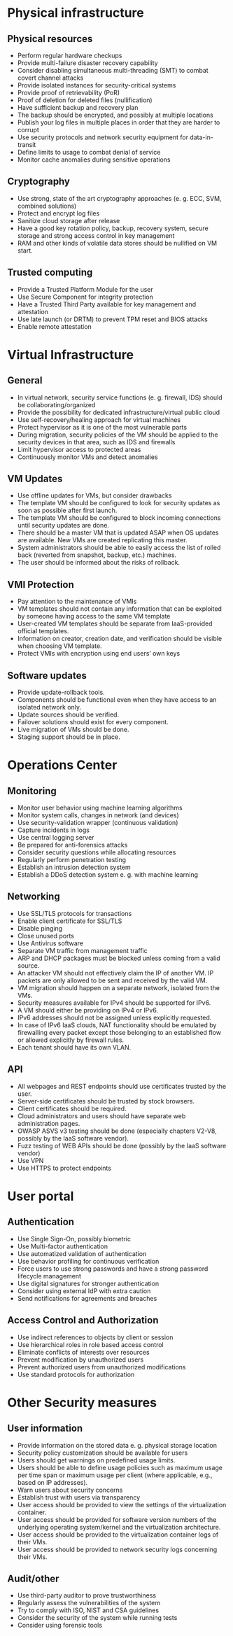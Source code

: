 # Physical infrastructure
## Physical resources
* Perform regular hardware checkups
* Provide multi-failure disaster recovery capability
* Consider disabling simultaneous multi-threading (SMT) to combat covert channel attacks
* Provide isolated instances for security-critical systems
* Provide proof of retrievability (PoR)
* Proof of deletion for deleted files (nullification)
* Have sufficient backup and recovery plan
* The backup should be encrypted, and possibly at multiple locations
* Publish your log files in multiple places in order that they are harder to corrupt
* Use security protocols and network security equipment for data-in-transit
* Define limits to usage to combat denial of service
* Monitor cache anomalies during sensitive operations

## Cryptography
* Use strong, state of the art cryptography approaches (e. g. ECC, SVM, combined solutions)
* Protect and encrypt log files
* Sanitize cloud storage after release
* Have a good key rotation policy, backup, recovery system, secure storage and strong access control in key management
* RAM and other kinds of volatile data stores should be nullified on VM start.

## Trusted computing
* Provide a Trusted Platform Module for the user
* Use Secure Component for integrity protection
* Have a Trusted Third Party available for key management and attestation
* Use late launch (or DRTM) to prevent TPM reset and BIOS attacks
* Enable remote attestation

# Virtual Infrastructure
## General
* In virtual network, security service functions (e. g. firewall, IDS) should be collaborating/organized
* Provide the possibility for dedicated infrastructure/virtual public cloud
* Use self-recovery/healing approach for virtual machines
* Protect hypervisor as it is one of the most vulnerable parts
* During migration, security policies of the VM should be applied to the security devices in that area, such as IDS and firewalls
* Limit hypervisor access to protected areas
* Continuously monitor VMs and detect anomalies

## VM Updates
* Use offline updates for VMs, but consider drawbacks
* The template VM should be configured to look for security updates as soon as possible after first launch.
* The template VM should be configured to block incoming connections until security updates are done.
* There should be a master VM that is updated ASAP when OS updates are available. New VMs are created replicating this master.
* System administrators should be able to easily access the list of rolled back (reverted from snapshot, backup, etc.) machines.
* The user should be informed about the risks of rollback.

## VMI Protection
* Pay attention to the maintenance of VMIs
* VM templates should not contain any information that can be exploited by someone having access to the same VM template
* User-created VM templates should be separate from IaaS-provided official templates.
* Information on creator, creation date, and verification should be visible when choosing VM template.
* Protect VMIs with encryption using end users’ own keys

## Software updates
* Provide update-rollback tools.
* Components should be functional even when they have access to an isolated network only.
* Update sources should be verified.
* Failover solutions should exist for every component.
* Live migration of VMs should be done.
* Staging support should be in place.

# Operations Center

## Monitoring
* Monitor user behavior using machine learning algorithms
* Monitor system calls, changes in network (and devices)
* Use security-validation wrapper (continuous validation)
* Capture incidents in logs
* Use central logging server
* Be prepared for anti-forensics attacks
* Consider security questions while allocating resources
* Regularly perform penetration testing
* Establish an intrusion detection system
* Establish a DDoS detection system e. g. with machine learning

## Networking
* Use SSL/TLS protocols for transactions
* Enable client certificate for SSL/TLS
* Disable pinging
* Close unused ports
* Use Antivirus software
* Separate VM traffic from management traffic
* ARP and DHCP packages must be blocked unless coming from a valid source.
* An attacker VM should not effectively claim the IP of another VM. IP packets are only allowed to be sent and received by the valid VM.
* VM migration should happen on a separate network, isolated from the VMs.
* Security measures available for IPv4 should be supported for IPv6.
* A VM should either be providing on IPv4 or IPv6.
* IPv6 addresses should not be assigned unless explicitly requested.
* In case of IPv6 IaaS clouds, NAT functionality should be emulated by firewalling every packet except those belonging to an established flow or allowed explicitly by firewall rules.
* Each tenant should have its own VLAN.

## API
* All webpages and REST endpoints should use certificates trusted by the user.
* Server-side certificates should be trusted by stock browsers.
* Client certificates should be required.
* Cloud administrators and users should have separate web administration pages.
* OWASP ASVS v3 testing should be done (especially chapters V2-V8, possibly by the IaaS software vendor).
* Fuzz testing of WEB APIs should be done (possibly by the IaaS software vendor)
* Use VPN
* Use HTTPS to protect endpoints

# User portal
## Authentication
* Use Single Sign-On, possibly biometric
* Use Multi-factor authentication
* Use automatized validation of authentication
* Use behavior profiling for continuous verification
* Force users to use strong passwords and have a strong password lifecycle management
* Use digital signatures for stronger authentication
* Consider using external IdP with extra caution
* Send notifications for agreements and breaches

## Access Control and Authorization
* Use indirect references to objects by client or session
* Use hierarchical roles in role based access control
* Eliminate conflicts of interests over resources
* Prevent modification by unauthorized users
* Prevent authorized users from unauthorized modifications
* Use standard protocols for authorization

# Other Security measures
## User information
* Provide information on the stored data e. g. physical storage location
* Security policy customization should be available for users
* Users should get warnings on predefined usage limits.
* Users should be able to define usage policies such as maximum usage per time span or maximum usage per client (where applicable, e.g., based on IP addresses).
* Warn users about security concerns
* Establish trust with users via transparency
* User access should be provided to view the settings of the virtualization container.
* User access should be provided for software version numbers of the underlying operating system/kernel and the virtualization architecture.
* User access should be provided to the virtualization container logs of their VMs.
* User access should be provided to network security logs concerning their VMs.

## Audit/other
* Use third-party auditor to prove trustworthiness
* Regularly assess the vulnerabilities of the system
* Try to comply with ISO, NIST and CSA guidelines
* Consider the security of the system while running tests
* Consider using forensic tools
